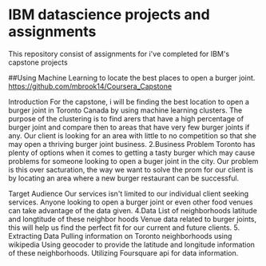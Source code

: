 # IBM datascience projects and assignments
This repository consist of assignments for i've completed for IBM's capstone projects

##Using Machine Learning to locate the best places to open a burger joint.
https://github.com/mbrook14/Coursera_Capstone

Introduction For the capstone, i will be finding the best location to open a burger joint in Toronto Canada by using machine learning clusters. The purpose of the clustering is to find arers that have a high percentage of burger joint and compare then to areas that have very few burger joints if any. Our client is looking for an area with little to no competition so that she may open a thriving burger joint business.
2.Business Problem Toronto has plenty of options when it comes to getting a tasty burger which may cause problems for someone looking to open a buger joint in the city. Our problem is this over sacturation, the way we want to solve the prom for our client is by locating an area where a new burger restaurant can be successful.

Target Audience Our services isn't limited to our individual client seeking services. Anyone looking to open a burger joint or even other food venues can take advantage of the data given.
4.Data List of neighborhoods latitude and longtitude of these neighbor hoods Venue data related to burger joints, this will help us find the perfect fit for our current and future clients. 5. Extracting Data Pulling information on Toronto neighborhoods using wikipedia Using geocoder to provide the latitude and longitude information of these neighborhoods. Utilizing Foursquare api for data information.

